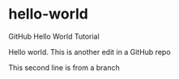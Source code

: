 # hello-world
GitHub Hello World Tutorial

Hello world. This is another edit in a GitHub repo

This second line is from a branch